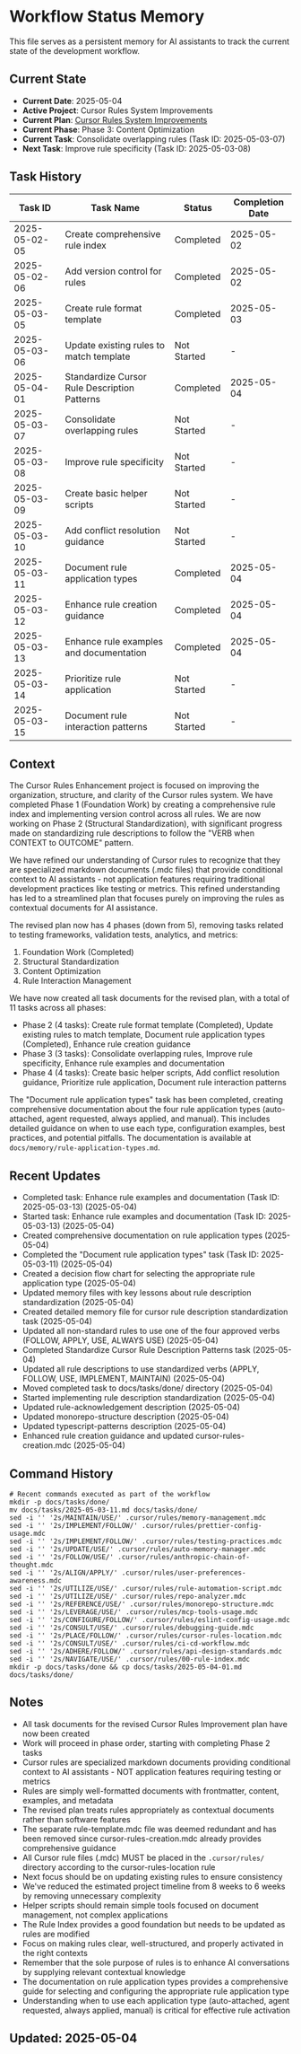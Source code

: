 # Workflow Status Memory

This file serves as a persistent memory for AI assistants to track the current state of the development workflow.

## Current State

- **Current Date**: 2025-05-04
- **Active Project**: Cursor Rules System Improvements
- **Current Plan**: [Cursor Rules System Improvements](../plans/cursor-rules-improvement.md)
- **Current Phase**: Phase 3: Content Optimization
- **Current Task**: Consolidate overlapping rules (Task ID: 2025-05-03-07)
- **Next Task**: Improve rule specificity (Task ID: 2025-05-03-08)

## Task History

| Task ID | Task Name | Status | Completion Date |
|---------|-----------|--------|----------------|
| 2025-05-02-05 | Create comprehensive rule index | Completed | 2025-05-02 |
| 2025-05-02-06 | Add version control for rules | Completed | 2025-05-02 |
| 2025-05-03-05 | Create rule format template | Completed | 2025-05-03 |
| 2025-05-03-06 | Update existing rules to match template | Not Started | - |
| 2025-05-04-01 | Standardize Cursor Rule Description Patterns | Completed | 2025-05-04 |
| 2025-05-03-07 | Consolidate overlapping rules | Not Started | - |
| 2025-05-03-08 | Improve rule specificity | Not Started | - |
| 2025-05-03-09 | Create basic helper scripts | Not Started | - |
| 2025-05-03-10 | Add conflict resolution guidance | Not Started | - |
| 2025-05-03-11 | Document rule application types | Completed | 2025-05-04 |
| 2025-05-03-12 | Enhance rule creation guidance | Completed | 2025-05-04 |
| 2025-05-03-13 | Enhance rule examples and documentation | Completed | 2025-05-04 |
| 2025-05-03-14 | Prioritize rule application | Not Started | - |
| 2025-05-03-15 | Document rule interaction patterns | Not Started | - |

## Context

The Cursor Rules Enhancement project is focused on improving the organization, structure, and clarity of the Cursor rules system. We have completed Phase 1 (Foundation Work) by creating a comprehensive rule index and implementing version control across all rules. We are now working on Phase 2 (Structural Standardization), with significant progress made on standardizing rule descriptions to follow the "VERB when CONTEXT to OUTCOME" pattern.

We have refined our understanding of Cursor rules to recognize that they are specialized markdown documents (.mdc files) that provide conditional context to AI assistants - not application features requiring traditional development practices like testing or metrics. This refined understanding has led to a streamlined plan that focuses purely on improving the rules as contextual documents for AI assistance.

The revised plan now has 4 phases (down from 5), removing tasks related to testing frameworks, validation tests, analytics, and metrics:
1. Foundation Work (Completed)
2. Structural Standardization
3. Content Optimization
4. Rule Interaction Management

We have now created all task documents for the revised plan, with a total of 11 tasks across all phases:
- Phase 2 (4 tasks): Create rule format template (Completed), Update existing rules to match template, Document rule application types (Completed), Enhance rule creation guidance
- Phase 3 (3 tasks): Consolidate overlapping rules, Improve rule specificity, Enhance rule examples and documentation
- Phase 4 (4 tasks): Create basic helper scripts, Add conflict resolution guidance, Prioritize rule application, Document rule interaction patterns

The "Document rule application types" task has been completed, creating comprehensive documentation about the four rule application types (auto-attached, agent requested, always applied, and manual). This includes detailed guidance on when to use each type, configuration examples, best practices, and potential pitfalls. The documentation is available at `docs/memory/rule-application-types.md`.

## Recent Updates

- Completed task: Enhance rule examples and documentation (Task ID: 2025-05-03-13) (2025-05-04)
- Started task: Enhance rule examples and documentation (Task ID: 2025-05-03-13) (2025-05-04)
- Created comprehensive documentation on rule application types (2025-05-04)
- Completed the "Document rule application types" task (Task ID: 2025-05-03-11) (2025-05-04)
- Created a decision flow chart for selecting the appropriate rule application type (2025-05-04)
- Updated memory files with key lessons about rule description standardization (2025-05-04)
- Created detailed memory file for cursor rule description standardization task (2025-05-04)
- Updated all non-standard rules to use one of the four approved verbs (FOLLOW, APPLY, USE, ALWAYS USE) (2025-05-04)
- Completed Standardize Cursor Rule Description Patterns task (2025-05-04)
- Updated all rule descriptions to use standardized verbs (APPLY, FOLLOW, USE, IMPLEMENT, MAINTAIN) (2025-05-04)
- Moved completed task to docs/tasks/done/ directory (2025-05-04)
- Started implementing rule description standardization (2025-05-04)
- Updated rule-acknowledgement description (2025-05-04)
- Updated monorepo-structure description (2025-05-04)
- Updated typescript-patterns description (2025-05-04)
- Enhanced rule creation guidance and updated cursor-rules-creation.mdc (2025-05-04)

## Command History

```
# Recent commands executed as part of the workflow
mkdir -p docs/tasks/done/
mv docs/tasks/2025-05-03-11.md docs/tasks/done/
sed -i '' '2s/MAINTAIN/USE/' .cursor/rules/memory-management.mdc
sed -i '' '2s/IMPLEMENT/FOLLOW/' .cursor/rules/prettier-config-usage.mdc
sed -i '' '2s/IMPLEMENT/FOLLOW/' .cursor/rules/testing-practices.mdc
sed -i '' '2s/UPDATE/USE/' .cursor/rules/auto-memory-manager.mdc
sed -i '' '2s/FOLLOW/USE/' .cursor/rules/anthropic-chain-of-thought.mdc
sed -i '' '2s/ALIGN/APPLY/' .cursor/rules/user-preferences-awareness.mdc
sed -i '' '2s/UTILIZE/USE/' .cursor/rules/rule-automation-script.mdc
sed -i '' '2s/UTILIZE/USE/' .cursor/rules/repo-analyzer.mdc
sed -i '' '2s/REFERENCE/USE/' .cursor/rules/monorepo-structure.mdc
sed -i '' '2s/LEVERAGE/USE/' .cursor/rules/mcp-tools-usage.mdc
sed -i '' '2s/CONFIGURE/FOLLOW/' .cursor/rules/eslint-config-usage.mdc
sed -i '' '2s/CONSULT/USE/' .cursor/rules/debugging-guide.mdc
sed -i '' '2s/PLACE/FOLLOW/' .cursor/rules/cursor-rules-location.mdc
sed -i '' '2s/CONSULT/USE/' .cursor/rules/ci-cd-workflow.mdc
sed -i '' '2s/ADHERE/FOLLOW/' .cursor/rules/api-design-standards.mdc
sed -i '' '2s/NAVIGATE/USE/' .cursor/rules/00-rule-index.mdc
mkdir -p docs/tasks/done && cp docs/tasks/2025-05-04-01.md docs/tasks/done/
```

## Notes

- All task documents for the revised Cursor Rules Improvement plan have now been created
- Work will proceed in phase order, starting with completing Phase 2 tasks
- Cursor rules are specialized markdown documents providing conditional context to AI assistants - NOT application features requiring testing or metrics
- Rules are simply well-formatted documents with frontmatter, content, examples, and metadata
- The revised plan treats rules appropriately as contextual documents rather than software features
- The separate rule-template.mdc file was deemed redundant and has been removed since cursor-rules-creation.mdc already provides comprehensive guidance
- All Cursor rule files (.mdc) MUST be placed in the `.cursor/rules/` directory according to the cursor-rules-location rule
- Next focus should be on updating existing rules to ensure consistency
- We've reduced the estimated project timeline from 8 weeks to 6 weeks by removing unnecessary complexity
- Helper scripts should remain simple tools focused on document management, not complex applications
- The Rule Index provides a good foundation but needs to be updated as rules are modified
- Focus on making rules clear, well-structured, and properly activated in the right contexts
- Remember that the sole purpose of rules is to enhance AI conversations by supplying relevant contextual knowledge
- The documentation on rule application types provides a comprehensive guide for selecting and configuring the appropriate rule application type
- Understanding when to use each application type (auto-attached, agent requested, always applied, manual) is critical for effective rule activation

## Updated: 2025-05-04
